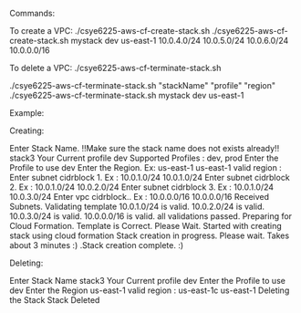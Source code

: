 Commands:

To create a VPC:
./csye6225-aws-cf-create-stack.sh
./csye6225-aws-cf-create-stack.sh mystack dev us-east-1 10.0.4.0/24 10.0.5.0/24 10.0.6.0/24 10.0.0.0/16

To delete a VPC:
./csye6225-aws-cf-terminate-stack.sh

./csye6225-aws-cf-terminate-stack.sh "stackName" "profile" "region"
./csye6225-aws-cf-terminate-stack.sh mystack dev us-east-1

Example:

Creating:

Enter Stack Name. !!Make sure the stack name does not exists already!!
stack3
Your Current profile
dev
Supported Profiles : dev, prod
Enter the Profile to use
dev
Enter the Region. Ex: us-east-1
us-east-1
valid region : 
Enter subnet cidrblock 1. Ex : 10.0.1.0/24
10.0.1.0/24
Enter subnet cidrblock 2. Ex : 10.0.1.0/24
10.0.2.0/24
Enter subnet cidrblock 3. Ex : 10.0.1.0/24
10.0.3.0/24
Enter vpc cidrblock.. Ex : 10.0.0.0/16
10.0.0.0/16
Received Subnets. Validating template
10.0.1.0/24 is valid.
10.0.2.0/24 is valid.
10.0.3.0/24 is valid.
10.0.0.0/16 is valid.
all validations passed. Preparing for Cloud Formation.
Template is Correct. Please Wait.
Started with creating stack using cloud formation
Stack creation in progress. Please wait. Takes about 3 minutes
 :) .Stack creation complete. :)

Deleting:

Enter Stack Name
stack3
Your Current profile
dev
Enter the Profile to use
dev
Enter the Region
us-east-1
valid region : 
us-east-1c
us-east-1
Deleting the Stack
Stack Deleted

